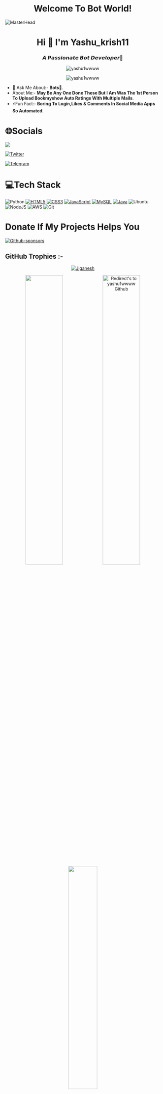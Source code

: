 
<h1 align="center">Welcome To Bot World!</h1>

![MasterHead](https://camo.githubusercontent.com/e20822b4282c07ffd010cd05f855a6561d3b62358ca9e607e4901288dd748fcb/68747470733a2f2f63646e2e6472696262626c652e636f6d2f75736572732f323133313939332f73637265656e73686f74732f343934383733362f74686f75676874776f726b732d6769665f6472696262626c652e676966)

<h1 align="center">Hi 👋 I'm Yashu_krish11</h1>
<h3 align="center">𝘼 𝙋𝙖𝙨𝙨𝙞𝙤𝙣𝙖𝙩𝙚 𝘽𝙤𝙩 𝘿𝙚𝙫𝙚𝙡𝙤𝙥𝙚𝙧🤖</h3>


<p align="center"> <img src="https://komarev.com/ghpvc/?username=yashu1wwww&label=PROFILE VIEWS  &color=red&style=flat" alt="yashu1wwww"/>


<p align="center"> <img src="https://img.shields.io/github/followers/yashu1wwww?style=flat&label=FOLLOWERS" alt="yashu1wwww"/>
  
- 💬 Ask Me About:- **Bots**🤖.
- About Me:- **May Be Any One Done These But I Am Was The 1st Person To Upload Bookmyshow Auto Ratings With Multiple Mails**.
- ⚡Fun Fact:- **Boring To Login,Likes & Comments In Social Media Apps So Automated**.


# 🌐Socials

<a href="mailto:yakannaohoh@gmail.com">
  <img src="https://img.shields.io/badge/Gmail-D14836?style=for-the-badge&logo=gmail&logoColor=white"/>
</a>

[![Twitter](https://img.shields.io/badge/Twitter-1DA1F2?style=for-the-badge&logo=twitter&logoColor=white)](https://twitter.com/Botter_11)

[![Telegram](https://img.shields.io/badge/Telegram-2CA5E0?style=for-the-badge&logo=telegram&logoColor=white)](https://t.me/yashu6675)


# 💻Tech Stack
![Python](https://img.shields.io/badge/python-3670A0?style=for-the-badge&logo=python&logoColor=ffdd54)
[![HTML5](https://img.shields.io/badge/HTML5-E34F26?style=for-the-badge&logo=html5&logoColor=white)](https://html.com/)
[![CSS3](https://img.shields.io/badge/CSS3-1572B6?style=for-the-badge&logo=css3&logoColor=white)](https://www.w3.org/Style/CSS/Overview.en.html)
[![JavaScript](https://img.shields.io/badge/javascript-%23323330.svg?style=for-the-badge&logo=javascript&logoColor=%23F7DF1E)](https://www.javascript.com/)
[![MySQL](https://img.shields.io/badge/MySQL-005C84?style=for-the-badge&logo=mysql&logoColor=white)](https://www.mysql.com/)
[![Java](https://img.shields.io/badge/Java-ED8B00?style=for-the-badge&logo=java&logoColor=white)](https://www.java.com/en/)
![Ubuntu](https://img.shields.io/badge/Ubuntu-E95420?style=for-the-badge&logo=ubuntu&logoColor=white)
![NodeJS](https://img.shields.io/badge/node.js-6DA55F?style=for-the-badge&logo=node.js&logoColor=white)
![AWS](https://img.shields.io/badge/AWS-%23FF9900.svg?style=for-the-badge&logo=amazon-aws&logoColor=white)
![Git](https://img.shields.io/badge/git-%23F05033.svg?style=for-the-badge&logo=git&logoColor=white)

# Donate If My Projects Helps You
[![Github-sponsors](https://img.shields.io/badge/sponsor-30363D?style=for-the-badge&logo=GitHub-Sponsors&logoColor=#EA4AAA)](yashwanth6675@okhdfcbank)


## **GitHub Trophies :-**
<!-- https://github.com/ryo-ma/github-profile-trophy -->

<p align="center">
<a href="https://github.com/yashu1wwww"><img src="https://github-profile-trophy.vercel.app/?username=yashu1wwww&rank=SSS,SS,S,A,AA,AAA,SECRET,B,C&row=1&theme=flat&no-frame=true" alt="Jiganesh"/></a>
</p>


<p align="center">
<a href="https://github.com/yashu1wwww" title="Redirect's to yashu1wwww's Github">
<img width="49%" src="https://github-readme-stats.vercel.app/api?username=yashu1wwww&show_icons=true&theme=dark&count_private=true&text_color=d3d3d3&icon_color=00E6FE&title_color=00E6FE" /></a>
  

<a href="https://github.com/yashu1wwww">
<img width="49%" title="Redirect's to yashu1wwww Github" src="https://github-readme-streak-stats.herokuapp.com/?user=yashu1wwww&theme=dark&theme=black-ice&stroke=0000" /></a>


<a href ="https://github.com/Jiganesh" title="Redirect's to yashu1wwww Github">
<img width="43%" src="https://github-readme-stats.vercel.app/api/top-langs/?username=yashu1wwww&layout=compact&theme=dark&langs_count=6&count_private=false&text_color=d3d3d3&title_color=00E6FE"/></a>





